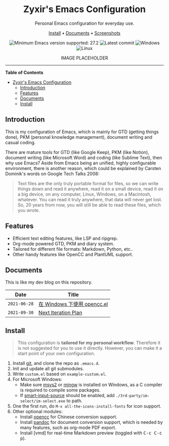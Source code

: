 <div align="center">

# Zyxir's Emacs Configuration

Personal Emacs configuration for everyday use.

[Install] • [Documents] • [Screenshots]

[Install]: #install
[Documents]: #documents
[Screenshots]: abc

![Minimum Emacs version supported: 27.2](https://img.shields.io/badge/Emacs-27.2+-blueviolet.svg?style=flat-square&logo=GNU%20Emacs&logoColor=white)
![Latest commit](https://img.shields.io/github/last-commit/zyxir/dot-emacs/develop?style=flat-square)
![Windows](https://img.shields.io/badge/-Windows-lightblue?logo=windows&style=flat&logoColor=blue)
![Linux](https://img.shields.io/badge/-Linux-fcc624?logo=linux&style=flat&logoColor=black)

IMAGE PLACEHOLDER

</div>

<hr>

<!-- markdown-toc start - Don't edit this section. Run M-x markdown-toc-refresh-toc -->
**Table of Contents**

- [Zyxir's Emacs Configuration](#zyxirs-emacs-configuration)
    - [Introduction](#introduction)
    - [Features](#features)
    - [Documents](#documents)
    - [Install](#install)

<!-- markdown-toc end -->

## Introduction

This is my configuration of Emacs, which is mainly for GTD (getting things done), PKM (personal knowledge management), document writing and casual coding.

There are mature tools for GTD (like Google Keep), PKM (like Notion), document writing (like Microsoft Word) and coding (like Sublime Text), then why use Emacs? Aside from Emacs being an unified, highly configurable environment, there is another reason, which could be explained by Carsten Dominik's words on Google Tech Talks 2008:

> Text files are the only truly portable format for files, so we can write things down and read it anywhere, read it on a small device, read it on a big device, on any computer, Linux, Windows, on a Macintosh, whatever. You can read it truly anywhere, that data will never get lost. So, 20 years from now, you will still be able to read these files, which you wrote.

## Features

- Efficient text editing features, like LSP and ripgrep.
- Org-mode powered GTD, PKM and diary system.
- Tailored for different file formats: Markdown, Python, etc..
- Other handy features like OpenCC and PlantUML support.

## Documents

This is like my dev blog on this repository.

| Date | Title |
| -- | -- |
| `2021-06-28` | [在 Windows 下使用 opencc.el](documents/20210628-opencc-windows-conf.org) |
| `2021-09-30` | [Next Iteration Plan](documents/20210930-next-iteration-plan.org) |

## Install

> This configuration is **tailored for my personal workflow**. Therefore it is not suggested for you to use it directly. However, you can make it a start point of your own configuration.

1. Install [git], and clone the repo as `.emacs.d`.
2. Init and update all git submodules.
3. Write `custom.el` based on `example-custom.el`.
4. For Microsoft Windows:
   - Make sure [msys2] or [mingw] is installed on Windows, as a C compiler is required to compile some packages.
   - If [smart-input-source] should be enabled, add `./3rd-party/im-select/im-select.exe` to path.
5. One the first run, do `M-x all-the-icons-install-fonts` for icon support.
7. Other optional modules:
   - Install [opencc] for Chinese conversion support.
   - Install [pandoc] for document conversion support, which is needed by many features, such as org-mode PDF export.
   - Install [vmd] for real-time Markdown preview (toggled with <kbd>C-c C-c p</kbd>).

[msys2]: https://www.msys2.org/
[mingw]: https://www.mingw-w64.org/
[smart-input-source]: https://github.com/laishulu/emacs-smart-input-source/
[opencc]: https://github.com/BYVoid/OpenCC/
[pandoc]: https://pandoc.org/
[git]: https://git-scm.com/
[grip]: https://github.com/joeyespo/grip/
